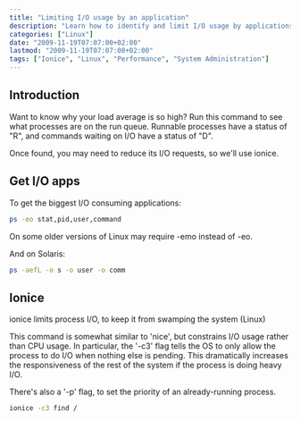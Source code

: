 ```yaml
---
title: "Limiting I/O usage by an application"
description: "Learn how to identify and limit I/O usage by applications to improve system performance and responsiveness."
categories: ["Linux"]
date: "2009-11-19T07:07:00+02:00"
lastmod: "2009-11-19T07:07:00+02:00"
tags: ["Ionice", "Linux", "Performance", "System Administration"]
---
```


## Introduction

Want to know why your load average is so high? Run this command to see what processes are on the run queue. Runnable processes have a status of "R", and commands waiting on I/O have a status of "D".

Once found, you may need to reduce its I/O requests, so we'll use ionice.

## Get I/O apps

To get the biggest I/O consuming applications:

```bash
ps -eo stat,pid,user,command 
```

On some older versions of Linux may require -emo instead of -eo.

And on Solaris:

```bash
ps -aefL -o s -o user -o comm 
```

## Ionice

ionice limits process I/O, to keep it from swamping the system (Linux)

This command is somewhat similar to 'nice', but constrains I/O usage rather than CPU usage. In particular, the '-c3' flag tells the OS to only allow the process to do I/O when nothing else is pending. This dramatically increases the responsiveness of the rest of the system if the process is doing heavy I/O.

There's also a '-p' flag, to set the priority of an already-running process.

```bash
ionice -c3 find /
```
